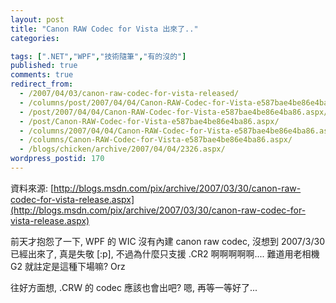 ```yaml
---
layout: post
title: "Canon RAW Codec for Vista 出來了.."
categories:

tags: [".NET","WPF","技術隨筆","有的沒的"]
published: true
comments: true
redirect_from:
  - /2007/04/03/canon-raw-codec-for-vista-released/
  - /columns/post/2007/04/04/Canon-RAW-Codec-for-Vista-e587bae4be86e4ba86.aspx/
  - /post/2007/04/04/Canon-RAW-Codec-for-Vista-e587bae4be86e4ba86.aspx/
  - /post/Canon-RAW-Codec-for-Vista-e587bae4be86e4ba86.aspx/
  - /columns/2007/04/04/Canon-RAW-Codec-for-Vista-e587bae4be86e4ba86.aspx/
  - /columns/Canon-RAW-Codec-for-Vista-e587bae4be86e4ba86.aspx/
  - /blogs/chicken/archive/2007/04/04/2326.aspx/
wordpress_postid: 170
---
```


資料來源: [http://blogs.msdn.com/pix/archive/2007/03/30/canon-raw-codec-for-vista-release.aspx](http://blogs.msdn.com/pix/archive/2007/03/30/canon-raw-codec-for-vista-release.aspx)

前天才抱怨了一下, WPF 的 WIC 沒有內建 canon raw codec, 沒想到 2007/3/30 已經出來了, 真是失敬 [:p], 不過為什麼只支援 .CR2 啊啊啊啊啊.... 難道用老相機 G2 就註定是這種下場嘛? Orz

往好方面想, .CRW 的 codec 應該也會出吧? 嗯, 再等一等好了...
